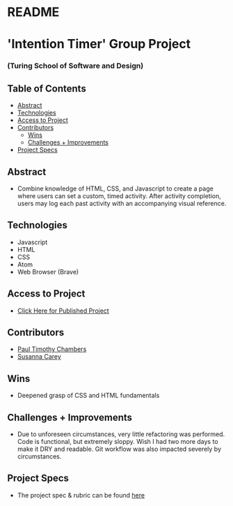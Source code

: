 # README

# 'Intention Timer' Group Project

### (Turing School of Software and Design)

## Table of Contents

  - [Abstract](#abstract)
  - [Technologies](#technologies)
  - [Access to Project](#access-to-project)
  - [Contributors](#contributors)
	- [Wins](#wins)
	- [Challenges + Improvements](#challenges-+-improvements)
  - [Project Specs](#project-specs)

## Abstract

* Combine knowledge of HTML, CSS, and Javascript to create a page where users can set a custom, timed activity. After activity completion, users may log each past activity with an accompanying visual reference.

## Technologies

* Javascript
* HTML
* CSS
* Atom
* Web Browser (Brave)

## Access to Project

* [Click Here for Published Project](https://paultimothychambers.github.io/intention-timer/)

## Contributors

* [Paul Timothy Chambers](https://github.com/PaulTimothyChambers)
* [Susanna Carey](https://github.com/susannaopal)

## Wins

* Deepened grasp of CSS and HTML fundamentals

## Challenges + Improvements

* Due to unforeseen circumstances, very little refactoring was performed. Code is functional, but extremely sloppy. Wish I had two more days to make it DRY and readable. Git workflow was also impacted severely by circumstances.

## Project Specs

* The project spec & rubric can be found [here](https://frontend.turing.edu/projects/module-1/dinner.html)
